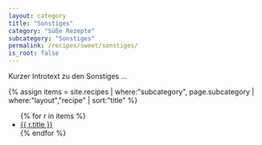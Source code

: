 ```yaml
---
layout: category
title: "Sonstiges"
category: "Süße Rezepte"
subcategory: "Sonstiges"
permalink: /recipes/sweet/sonstiges/
is_root: false
---
```


<p>Kurzer Introtext zu den Sonstiges …</p>

{% assign items = site.recipes
  | where:"subcategory", page.subcategory
  | where:"layout","recipe"
  | sort:"title" %}

<ul>
{% for r in items %}
  <li><a href="{{ r.url | relative_url }}">{{ r.title }}</a></li>
{% endfor %}
</ul>

